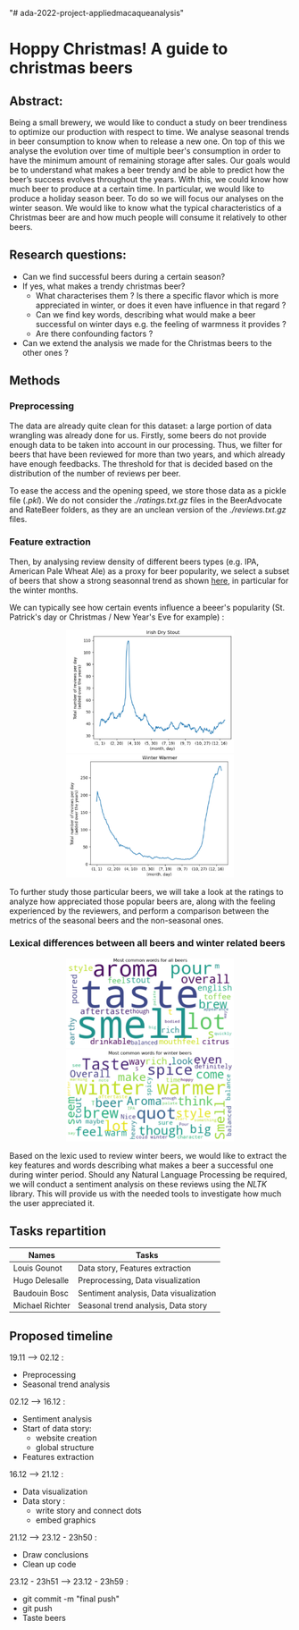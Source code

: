 "# ada-2022-project-appliedmacaqueanalysis" 

# Hoppy Christmas! A guide to christmas beers

## Abstract:
Being a small brewery, we would like to conduct a study on beer trendiness to optimize our production with respect to time. We analyse seasonal trends in beer consumption to know when to release a new one. On top of this we analyse the evolution over time of multiple beer's consumption in order to have the minimum amount of remaining storage after sales. Our goals would be to understand what makes a beer trendy and be able to predict how the beer’s success evolves throughout the years. With this, we could know how much beer to produce at a certain time. In particular, we would like to produce a holiday season beer. To do so we will focus our analyses on the winter season. We would like to know what the typical characteristics of a Christmas beer are and how much people will consume it relatively to other beers.

## Research questions:
* Can we find successful beers during a certain season?
* If yes, what makes a trendy christmas beer? 
  * What characterises them ? Is there a specific flavor which is more appreciated in winter, or does it even have influence in that regard ?
  * Can we find key words, describing what would make a beer successful on winter days e.g. the feeling of warmness it provides ?
  * Are there confounding factors ?
* Can we extend the analysis we made for the Christmas beers to the other ones ?
 
## Methods

### Preprocessing

The data are already quite clean for this dataset: a large portion of data wrangling was already done for us. 
Firstly, some beers do not provide enough data to be taken into account in our processing. Thus, we filter for beers that have been reviewed for more than two years, and which already have enough feedbacks. The threshold for that is decided based on the distribution of the number of reviews per beer.

To ease the access and the opening speed, we store those data as a pickle file (_.pkl_). We do not consider the _./ratings.txt.gz_ files in the BeerAdvocate and RateBeer folders, as they are an unclean version of the _./reviews.txt.gz_ files. 

### Feature extraction

Then, by analysing review density of different beers types (e.g. IPA, American Pale Wheat Ale) as a proxy for beer popularity, we select a subset of beers that show a strong seasonnal trend as shown [here](https://towardsdatascience.com/finding-seasonal-trends-in-time-series-data-with-python-ce10c37aa861), in particular for the winter months.

We can typically see how certain events influence a beeer's popularity (St. Patrick's day or Christmas / New Year's Eve for example) :
<p align="middle">
 <img src="https://github.com/epfl-ada/ada-2022-project-appliedmacaqueanalysis/blob/main/images/irish_stout_popularity.jpeg" width="300"/>
 <img src="https://github.com/epfl-ada/ada-2022-project-appliedmacaqueanalysis/blob/main/images/winter_warmer_popularity.jpeg" width="300"/>
</p>


To further study those particular beers, we will take a look at the ratings to analyze how appreciated those popular beers are, along with the feeling experienced by the reviewers, and perform a comparison between the metrics of the seasonal beers and the non-seasonal ones.


### Lexical differences between all beers and winter related beers

 <p align="middle">
  <img src="https://github.com/epfl-ada/ada-2022-project-appliedmacaqueanalysis/blob/main/images/wordmap.jpeg" width="300" />
  <img src="https://github.com/epfl-ada/ada-2022-project-appliedmacaqueanalysis/blob/main/images/winter_wordmap.jpeg" width="300" /> 
</p>

Based on the lexic used to review winter beers, we would like to extract the key features and words describing what makes a beer a successful one during winter period. Should any Natural Language Processing be required, we will conduct a sentiment analysis on these reviews using the _NLTK_ library. This will provide us with the needed tools to investigate how much the user appreciated it.


## Tasks repartition

| Names                | Tasks |
|-----------------|-------|
| Louis Gounot    | Data story, Features extraction |
| Hugo Delesalle  | Preprocessing, Data visualization |
| Baudouin Bosc   | Sentiment analysis, Data visualization|
| Michael Richter | Seasonal trend analysis, Data story |

## Proposed timeline

19.11 --> 02.12 :
 * Preprocessing
 * Seasonal trend analysis


02.12 --> 16.12 : 
 * Sentiment analysis
 * Start of data story:
   * website creation
   * global structure
 * Features extraction


16.12 --> 21.12 :

  * Data visualization
  * Data story : 
     * write story and connect dots
     * embed graphics

21.12 --> 23.12 - 23h50 :

   * Draw conclusions
   * Clean up code

23.12 - 23h51 --> 23.12 - 23h59 :

  * git commit -m "final push"
  * git push
  * Taste beers
